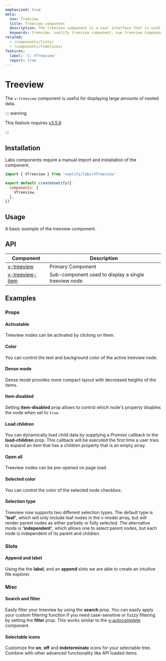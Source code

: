 ```yaml
---
emphasized: true
meta:
  nav: Treeview
  title: Treeview component
  description: The treeview component is a user interface that is used to represent hierarchical data in a tree structure.
  keywords: treeview, vuetify treeview component, vue treeview component
related:
  - /components/lists/
  - /components/timelines/
features:
  label: 'C: VTreeview'
  report: true
---
```


# Treeview

The `v-treeview` component is useful for displaying large amounts of nested data.

<PageFeatures />

::: warning

This feature requires [v3.5.9](/getting-started/release-notes/?version=v3.5.9)

:::

## Installation

Labs components require a manual import and installation of the component.

```js { resource="src/plugins/vuetify.js" }
import { VTreeview } from 'vuetify/labs/VTreeview'

export default createVuetify({
  components: {
    VTreeview,
  },
})
```

## Usage

A basic example of the treeview component.

<ExamplesExample file="v-treeview/usage" />

<PromotedEntry />

## API

| Component | Description |
| - | - |
| [v-treeview](/api/v-treeview/) | Primary Component |
| [v-treeview-item](/api/v-treeview-item/) | Sub-component used to display a single treeview node |

<ApiInline hide-links />

## Examples

### Props

#### Activatable

Treeview nodes can be activated by clicking on them.

<ExamplesExample file="v-treeview/prop-activatable" />

#### Color

You can control the text and background color of the active treeview node.

<ExamplesExample file="v-treeview/prop-color" />

#### Dense mode

Dense mode provides more compact layout with decreased heights of the items.

<ExamplesExample file="v-treeview/prop-dense" />

<!-- #### Hoverable

Treeview nodes can have a hover effect.

<ExamplesExample file="v-treeview/prop-hoverable" /> -->

#### Item disabled

Setting **item-disabled** prop allows to control which node's property disables the node when set to `true`.

<ExamplesExample file="v-treeview/prop-item-disabled" />

#### Load children

You can dynamically load child data by supplying a _Promise_ callback to the **load-children** prop. This callback will be executed the first time a user tries to expand an item that has a children property that is an empty array.

<ExamplesExample file="v-treeview/prop-load-children" />

#### Open all

Treeview nodes can be pre-opened on page load.

<ExamplesExample file="v-treeview/prop-open-all" />

<!-- #### Rounded

You can make treeview nodes rounded.

<ExamplesExample file="v-treeview/prop-rounded" /> -->

<!-- #### Selectable

You can easily select treeview nodes and children.

<ExamplesExample file="v-treeview/prop-selectable" /> -->

#### Selected color

You can control the color of the selected node checkbox.

<ExamplesExample file="v-treeview/prop-selected-color" />

#### Selection type

Treeview now supports two different selection types. The default type is **'leaf'**, which will only include leaf nodes in the v-model array, but will render parent nodes as either partially or fully selected. The alternative mode is **'independent'**, which allows one to select parent nodes, but each node is independent of its parent and children.

<ExamplesExample file="v-treeview/prop-selection-type" />

<!-- #### Shaped

Shaped treeview's have rounded borders on one side of the nodes.

<ExamplesExample file="v-treeview/prop-shaped" /> -->

### Slots

#### Append and label

Using the the **label**, and an **append** slots we are able to create an intuitive file explorer.

<ExamplesExample file="v-treeview/slot-append-and-label" />

### Misc

#### Search and filter

Easily filter your treeview by using the **search** prop. You can easily apply your custom filtering function if you need case-sensitive or fuzzy filtering by setting the **filter** prop. This works similar to the [v-autocomplete](/components/autocompletes) component.

<ExamplesExample file="v-treeview/misc-search-and-filter" />

#### Selectable icons

Customize the **on**, **off** and **indeterminate** icons for your selectable tree. Combine with other advanced functionality like API loaded items.

<ExamplesExample file="v-treeview/misc-selectable-icons" />
